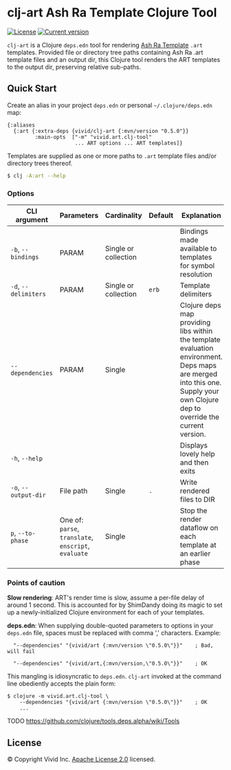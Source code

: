 # clj-art Ash Ra Template Clojure Tool 



[![License](https://img.shields.io/badge/license-Apache%202-blue.svg?style=flat-square)](LICENSE.txt)
[![Current version](https://img.shields.io/clojars/v/vivid/clj-art.svg?color=blue&style=flat-square)](https://clojars.org/vivid/clj-art)

`clj-art` is a Clojure `deps.edn` tool for rendering [Ash Ra Template](https://github.com/vivid-inc/ash-ra-template) `.art` templates. 
Provided file or directory tree paths containing Ash Ra .art template files and an output dir, this
Clojure tool renders the ART templates to the output dir, preserving relative sub-paths.


## Quick Start

Create an alias in your project `deps.edn` or personal `~/.clojure/deps.edn` map:
```edn
{:aliases 
  {:art {:extra-deps {vivid/clj-art {:mvn/version "0.5.0"}}
         :main-opts  ["-m" "vivid.art.clj-tool"
                      ... ART options ... ART templates]}
```

Templates are supplied as one or more paths to `.art` template files and/or directory trees thereof.

```sh
$ clj -A:art --help
```


### Options

| CLI argument | Parameters | Cardinality | Default | Explanation |
| --- | --- | --- | --- | --- |
| `-b`, `--bindings` | PARAM | Single or collection | | Bindings made available to templates for symbol resolution |
| `-d`, `--delimiters` | PARAM | Single or collection | `erb` | Template delimiters |
| `--dependencies` | PARAM | Single | | Clojure deps map providing libs within the template evaluation environment. Deps maps are merged into this one. Supply your own Clojure dep to override the current version. |
| `-h`, `--help` | | | | Displays lovely help and then exits |
| `-o`, `--output-dir` | File path | Single | `.` | Write rendered files to DIR |
| `p`, `--to-phase` | One of: `parse`, `translate`, `enscript`, `evaluate` | Single | | Stop the render dataflow on each template at an earlier phase |


### Points of caution

**Slow rendering**: ART's render time is slow, assume a per-file delay of around 1 second. This is accounted for by ShimDandy doing its magic to set up a newly-initialized Clojure environment for each of your templates.

**deps.edn**: When supplying double-quoted parameters to options in your `deps.edn` file, spaces must be replaced with comma ',' characters.
Example:
```edn
  "--dependencies" "{vivid/art {:mvn/version \"0.5.0\"}}"    ; Bad, will fail

  "--dependencies" "{vivid/art,{:mvn/version,\"0.5.0\"}}"    ; OK
```
This mangling is idiosyncratic to `deps.edn`.
`clj-art` invoked at the command line obediently accepts the plain form:
```
$ clojure -m vivid.art.clj-tool \
    --dependencies "{vivid/art {:mvn/version \"0.5.0\"}}"    ; OK
    ...
```

TODO https://github.com/clojure/tools.deps.alpha/wiki/Tools


## License

© Copyright Vivid Inc.
[Apache License 2.0](LICENSE.txt) licensed.
